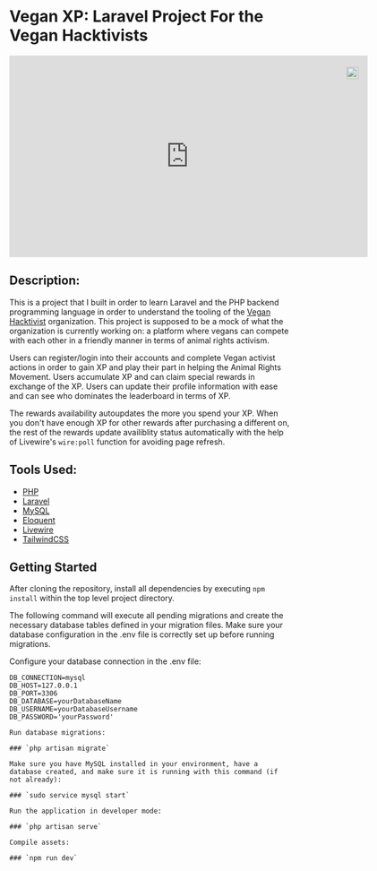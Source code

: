 # Vegan XP: Laravel Project For the Vegan Hacktivists

<div style="position:relative;width:fit-content;height:fit-content;">
    <a style="position:absolute;top:20px;right:1rem;opacity:0.8;" href="https://clipchamp.com/watch/JzkVygBD7ho?utm_source=embed&utm_medium=embed&utm_campaign=watch">
        <img loading="lazy" style="height:22px;" src="https://clipchamp.com/e.svg" alt="Made with Clipchamp" />
    </a>
    <iframe allow="autoplay;" allowfullscreen style="border:none" src="https://clipchamp.com/watch/JzkVygBD7ho/embed" width="640" height="360"></iframe>
</div>

## Description: 

This is a project that I built in order to learn Laravel and the PHP backend programming language in order to understand the tooling of the [Vegan Hacktivist](https://veganhacktivists.org/) organization. This project is supposed to be a mock of what the organization is currently working on: a platform where vegans can compete with each other in a friendly manner in terms of animal rights activism.

Users can register/login into their accounts and complete Vegan activist actions in order to gain XP and play their part in helping the Animal Rights Movement. Users accumulate XP and can claim special rewards in exchange of the XP. Users can update their profile information with ease and can see who dominates the leaderboard in terms of XP. 

The rewards availability autoupdates the more you spend your XP. When you don't have enough XP for other rewards after purchasing a different on, the rest of the rewards update availiblity status automatically with the help of Livewire's `wire:poll` function for avoiding page refresh.

## Tools Used: 

* [PHP](https://www.php.net/)
* [Laravel](https://laravel.com/)
* [MySQL](https://www.mysql.com/)
* [Eloquent](https://laravel.com/docs/10.x/eloquent)
* [Livewire](https://laravel-livewire.com/)
* [TailwindCSS](https://tailwindcss.com/docs/installation)

## Getting Started
After cloning the repository, install all dependencies by executing `npm install` within the top level project directory. 

The following command will execute all pending migrations and create the necessary database tables defined in your migration files. Make sure your database configuration in the .env file is correctly set up before running migrations.

Configure your database connection in the .env file:

```env
DB_CONNECTION=mysql
DB_HOST=127.0.0.1
DB_PORT=3306
DB_DATABASE=yourDatabaseName
DB_USERNAME=yourDatabaseUsername
DB_PASSWORD='yourPassword'

Run database migrations:

### `php artisan migrate`

Make sure you have MySQL installed in your environment, have a database created, and make sure it is running with this command (if not already):

### `sudo service mysql start`

Run the application in developer mode:

### `php artisan serve`

Compile assets:

### `npm run dev`

